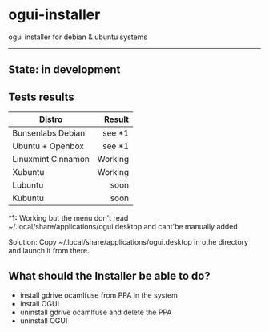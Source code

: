 # ogui-installer

ogui installer for debian & ubuntu systems

----
State: in development
----

## Tests results

| Distro             | Result  |
| ------------------ |--------:|
| Bunsenlabs Debian  | see *1  |
| Ubuntu + Openbox   | see *1  |
| Linuxmint Cinnamon | Working |
| Xubuntu            | Working |
| Lubuntu            | soon    |
| Kubuntu            | soon    |

***1:** Working but the menu don't read ~/.local/share/applications/ogui.desktop and cant'be manually added

Solution: Copy ~/.local/share/applications/ogui.desktop in othe directory and launch it from there.

## What should the Installer be able to do?

- install gdrive ocamlfuse from PPA in the system
- install OGUI
- uninstall gdrive ocamlfuse and delete the PPA
- uninstall OGUI


